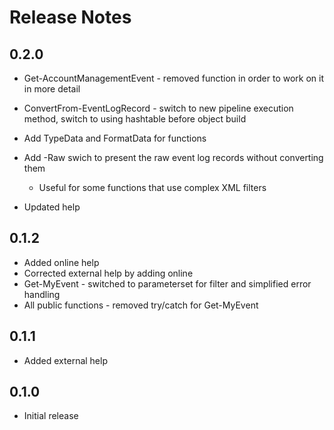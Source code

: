 # Release Notes

## 0.2.0

* Get-AccountManagementEvent - removed function in order to work on it in more detail
* ConvertFrom-EventLogRecord - switch to new pipeline execution method, switch to using hashtable before object build
* Add TypeData and FormatData for functions
* Add -Raw swich to present the raw event log records without converting them

  * Useful for some functions that use complex XML filters

* Updated help

## 0.1.2

* Added online help
* Corrected external help by adding online
* Get-MyEvent - switched to parameterset for filter and simplified error handling
* All public functions - removed try/catch for Get-MyEvent

## 0.1.1

* Added external help

## 0.1.0

* Initial release